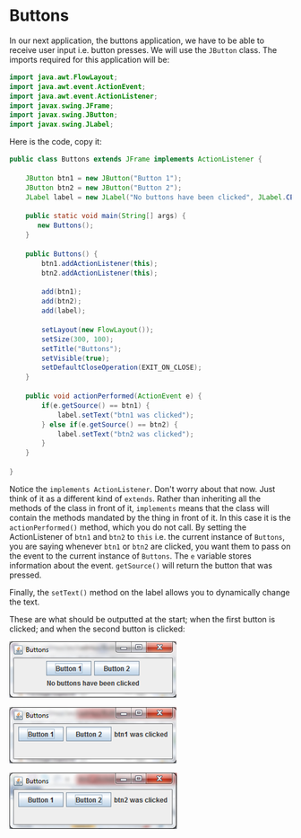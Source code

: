 Buttons
===
In our next application, the buttons application, we have to be able to receive user input i.e. button presses. We will use the `JButton` class. The imports required for this application will be:

```java
import java.awt.FlowLayout;
import java.awt.event.ActionEvent;
import java.awt.event.ActionListener;
import javax.swing.JFrame;
import javax.swing.JButton;
import javax.swing.JLabel;
```

Here is the code, copy it:
```java
public class Buttons extends JFrame implements ActionListener {

    JButton btn1 = new JButton("Button 1");
    JButton btn2 = new JButton("Button 2");
	JLabel label = new JLabel("No buttons have been clicked", JLabel.CENTER);

    public static void main(String[] args) {
       new Buttons();
    }

    public Buttons() {
        btn1.addActionListener(this);
	    btn2.addActionListener(this);

        add(btn1);
	    add(btn2);
	    add(label);

        setLayout(new FlowLayout());
	    setSize(300, 100);
	    setTitle("Buttons");
	    setVisible(true);
	    setDefaultCloseOperation(EXIT_ON_CLOSE);
	}

    public void actionPerformed(ActionEvent e) {
        if(e.getSource() == btn1) {
            label.setText("btn1 was clicked");
        } else if(e.getSource() == btn2) {
            label.setText("btn2 was clicked");
        }
    }

}
```

Notice the `implements ActionListener`. Don't worry about that now. Just think of it as a different kind of `extends`. Rather than inheriting all the methods of the class in front of it, `implements` means that the class will contain the methods mandated by the thing in front of it. In this case it is the `actionPerformed()` method, which you do not call. By setting the ActionListener of `btn1` and `btn2` to `this` i.e. the current instance of `Buttons`, you are saying whenever `btn1` or `btn2` are clicked, you want them to pass on the event to the current instance of `Buttons`. The `e` variable stores information about the event. `getSource()` will return the button that was pressed.

Finally, the `setText()` method on the label allows you to dynamically change the text.

These are what should be outputted at the start; when the first button is clicked; and when the second button is clicked:

![The box when none of the buttons are clicked](../Images/Buttons_none_clicked.png)

![What happens when button 1 is clicked](../Images/btn1_clicked.png)

![What happens when button 2 is clicked](../Images/btn2_clicked.png)

